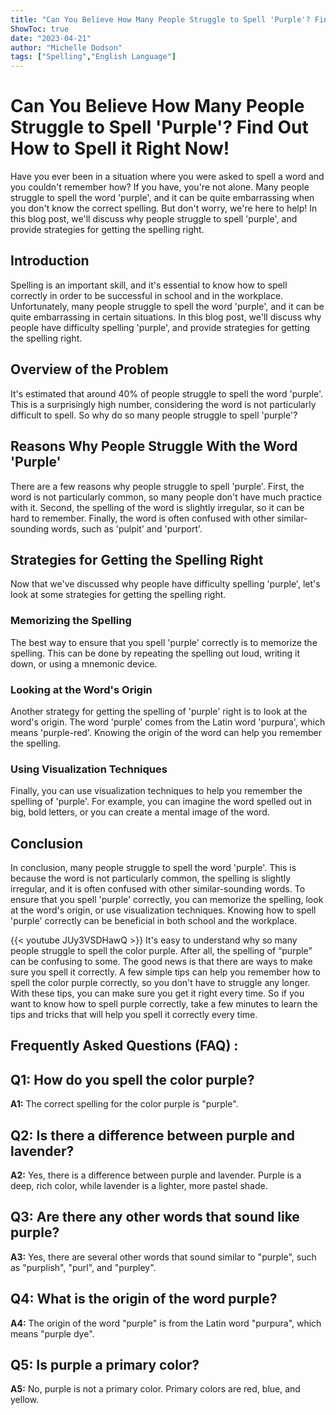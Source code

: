 ```yaml
---
title: "Can You Believe How Many People Struggle to Spell 'Purple'? Find Out How to Spell it Right Now!"
ShowToc: true 
date: "2023-04-21"
author: "Michelle Dodson" 
tags: ["Spelling","English Language"]
---
```

# Can You Believe How Many People Struggle to Spell 'Purple'? Find Out How to Spell it Right Now!

Have you ever been in a situation where you were asked to spell a word and you couldn't remember how? If you have, you're not alone. Many people struggle to spell the word 'purple', and it can be quite embarrassing when you don't know the correct spelling. But don't worry, we're here to help! In this blog post, we'll discuss why people struggle to spell 'purple', and provide strategies for getting the spelling right.

## Introduction

Spelling is an important skill, and it's essential to know how to spell correctly in order to be successful in school and in the workplace. Unfortunately, many people struggle to spell the word 'purple', and it can be quite embarrassing in certain situations. In this blog post, we'll discuss why people have difficulty spelling 'purple', and provide strategies for getting the spelling right.

## Overview of the Problem

It's estimated that around 40% of people struggle to spell the word 'purple'. This is a surprisingly high number, considering the word is not particularly difficult to spell. So why do so many people struggle to spell 'purple'?

## Reasons Why People Struggle With the Word 'Purple'

There are a few reasons why people struggle to spell 'purple'. First, the word is not particularly common, so many people don't have much practice with it. Second, the spelling of the word is slightly irregular, so it can be hard to remember. Finally, the word is often confused with other similar-sounding words, such as 'pulpit' and 'purport'.

## Strategies for Getting the Spelling Right

Now that we've discussed why people have difficulty spelling 'purple', let's look at some strategies for getting the spelling right.

### Memorizing the Spelling

The best way to ensure that you spell 'purple' correctly is to memorize the spelling. This can be done by repeating the spelling out loud, writing it down, or using a mnemonic device.

### Looking at the Word's Origin

Another strategy for getting the spelling of 'purple' right is to look at the word's origin. The word 'purple' comes from the Latin word 'purpura', which means 'purple-red'. Knowing the origin of the word can help you remember the spelling.

### Using Visualization Techniques

Finally, you can use visualization techniques to help you remember the spelling of 'purple'. For example, you can imagine the word spelled out in big, bold letters, or you can create a mental image of the word.

## Conclusion

In conclusion, many people struggle to spell the word 'purple'. This is because the word is not particularly common, the spelling is slightly irregular, and it is often confused with other similar-sounding words. To ensure that you spell 'purple' correctly, you can memorize the spelling, look at the word's origin, or use visualization techniques. Knowing how to spell 'purple' correctly can be beneficial in both school and the workplace.

{{< youtube JUy3VSDHawQ >}} 
It's easy to understand why so many people struggle to spell the color purple. After all, the spelling of “purple” can be confusing to some. The good news is that there are ways to make sure you spell it correctly. A few simple tips can help you remember how to spell the color purple correctly, so you don't have to struggle any longer. With these tips, you can make sure you get it right every time. So if you want to know how to spell purple correctly, take a few minutes to learn the tips and tricks that will help you spell it correctly every time.

## Frequently Asked Questions (FAQ) :
## Q1: How do you spell the color purple?

**A1:** The correct spelling for the color purple is "purple".

## Q2: Is there a difference between purple and lavender?

**A2:** Yes, there is a difference between purple and lavender. Purple is a deep, rich color, while lavender is a lighter, more pastel shade.

## Q3: Are there any other words that sound like purple?

**A3:** Yes, there are several other words that sound similar to "purple", such as "purplish", "purl", and "purpley".

## Q4: What is the origin of the word purple?

**A4:** The origin of the word "purple" is from the Latin word "purpura", which means "purple dye".

## Q5: Is purple a primary color?

**A5:** No, purple is not a primary color. Primary colors are red, blue, and yellow.





